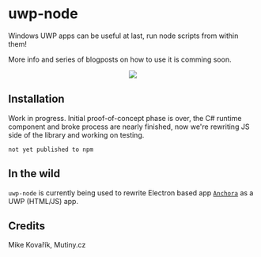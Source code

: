 # uwp-node

Windows UWP apps can be useful at last, run node scripts from within them!

More info and series of blogposts on how to use it is comming soon.

<p align="center">
	<a href="https://www.instagram.com/p/BiEwg3zj_s-/?taken-by=we.are.mutiny">
		<img src="https://scontent-vie1-1.cdninstagram.com/vp/0935f4ead8e0e615e088fdb15560eb73/5B9EDCC6/t51.2885-15/s640x640/sh0.08/e35/30890652_170062257041887_1003579766533521408_n.jpg">
	</a>
</a>

## Installation

Work in progress. Initial proof-of-concept phase is over, the C# runtime component and broke process are nearly finished, now we're rewriting JS side of the library and working on testing.

```
not yet published to npm
```

## In the wild

`uwp-node` is currently being used to rewrite Electron based app [`Anchora`](https://github.com/MikeKovarik/anchora-app) as a UWP (HTML/JS) app.

## Credits

Mike Kovařík, Mutiny.cz